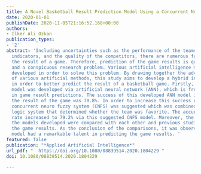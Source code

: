 ```yaml
---
title: A Novel Basketball Result Prediction Model Using a Concurrent Neuro-Fuzzy System
date: 2020-01-01
publishDate: 2020-11-05T21:16:52.168+00:00
authors:
- Ilker Ali Ozkan
publication_types:
- '2'
abstract: 'Including uncertainties such as the performance of the teams, player performance
  indicators, and the quality of the competitors, there are numerous factors affecting
  the result of a game. Therefore, prediction of the game results is quite a complicated
  and a conspicuous research problem. Various artificial intelligence models were
  developed in order to solve this problem. By drawing together the advantageous sides
  of various artificial methods, this study aims to develop a hybrid intelligent system
  in order to better predict the result of a basketball game. Firstly, a prediction
  model was developed via artificial neural network (ANN), which is frequently used
  in game result predictions. The success of this developed ANN model in predicting
  the result of the game was 70.8%. In order to increase this success rate, a new
  concurrent neuro fuzzy system (CNFS) was suggested which was combined with fuzzy
  logic system that determined whether the team was favorite. The accurate prediction
  rate increased to 79.2% via this suggested CNFS model. Moreover, the results of
  the models developed were compared with each other and previous studies predicting
  the game results. As the conclusion of the comparisons, it was observed that CNFS
  model had a remarkable talent in predicting the game results. '
featured: false
publication: "*Applied Artificial Intelligence*"
url_pdf: "  https://doi.org/10.1080/08839514.2020.1804229 "
doi: 10.1080/08839514.2020.1804229

---
```

